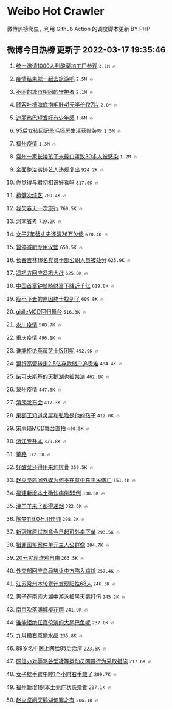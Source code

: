 # Weibo Hot Crawler 



微博热榜爬虫，利用 Github Action 的调度脚本更新 BY PHP 


## 微博今日热榜 更新于 2022-03-17 19:35:46 
1. [统一邀请1000人到酸菜加工厂参观](https://s.weibo.com/weibo?q=%23%E7%BB%9F%E4%B8%80%E9%82%80%E8%AF%B71000%E4%BA%BA%E5%88%B0%E9%85%B8%E8%8F%9C%E5%8A%A0%E5%B7%A5%E5%8E%82%E5%8F%82%E8%A7%82%23&Refer=top) `3.1M 🔥` 

1. [疫情结束就一起去旅游吧](https://s.weibo.com/weibo?q=%23%E7%96%AB%E6%83%85%E7%BB%93%E6%9D%9F%E5%B0%B1%E4%B8%80%E8%B5%B7%E5%8E%BB%E6%97%85%E6%B8%B8%E5%90%A7%23&Refer=top) `2.5M 🔥` 

1. [不同的城市相同的守护者](https://s.weibo.com/weibo?q=%23%E4%B8%8D%E5%90%8C%E7%9A%84%E5%9F%8E%E5%B8%82%E7%9B%B8%E5%90%8C%E7%9A%84%E5%AE%88%E6%8A%A4%E8%80%85%23&Refer=top) `2.1M 🔥` 

1. [顾客吐槽海底捞毛肚41元半份仅7片](https://s.weibo.com/weibo?q=%23%E9%A1%BE%E5%AE%A2%E5%90%90%E6%A7%BD%E6%B5%B7%E5%BA%95%E6%8D%9E%E6%AF%9B%E8%82%9A41%E5%85%83%E5%8D%8A%E4%BB%BD%E4%BB%857%E7%89%87%23&Refer=top) `2.0M 🔥` 

1. [迪丽热巴短发好有少年感](https://s.weibo.com/weibo?q=%23%E8%BF%AA%E4%B8%BD%E7%83%AD%E5%B7%B4%E7%9F%AD%E5%8F%91%E5%A5%BD%E6%9C%89%E5%B0%91%E5%B9%B4%E6%84%9F%23&Refer=top) `1.6M 🔥` 

1. [95后女孩因记录毛坯房生活获赠装修](https://s.weibo.com/weibo?q=%2395%E5%90%8E%E5%A5%B3%E5%AD%A9%E5%9B%A0%E8%AE%B0%E5%BD%95%E6%AF%9B%E5%9D%AF%E6%88%BF%E7%94%9F%E6%B4%BB%E8%8E%B7%E8%B5%A0%E8%A3%85%E4%BF%AE%23&Refer=top) `1.5M 🔥` 

1. [福州疫情](https://s.weibo.com/weibo?q=%23%E7%A6%8F%E5%B7%9E%E7%96%AB%E6%83%85%23&Refer=top) `1.3M 🔥` 

1. [常州一家长接孩子未戴口罩致30多人被感染](https://s.weibo.com/weibo?q=%23%E5%B8%B8%E5%B7%9E%E4%B8%80%E5%AE%B6%E9%95%BF%E6%8E%A5%E5%AD%A9%E5%AD%90%E6%9C%AA%E6%88%B4%E5%8F%A3%E7%BD%A9%E8%87%B430%E5%A4%9A%E4%BA%BA%E8%A2%AB%E6%84%9F%E6%9F%93%23&Refer=top) `1.2M 🔥` 

1. [全面整治劣迹艺人违规复出](https://s.weibo.com/weibo?q=%23%E5%85%A8%E9%9D%A2%E6%95%B4%E6%B2%BB%E5%8A%A3%E8%BF%B9%E8%89%BA%E4%BA%BA%E8%BF%9D%E8%A7%84%E5%A4%8D%E5%87%BA%23&Refer=top) `924.2K 🔥` 

1. [你觉得与君初相识好看吗](https://s.weibo.com/weibo?q=%23%E4%BD%A0%E8%A7%89%E5%BE%97%E4%B8%8E%E5%90%9B%E5%88%9D%E7%9B%B8%E8%AF%86%E5%A5%BD%E7%9C%8B%E5%90%97%23&Refer=top) `817.0K 🔥` 

1. [檀健次综艺](https://s.weibo.com/weibo?q=%23%E6%AA%80%E5%81%A5%E6%AC%A1%E7%BB%BC%E8%89%BA%23&Refer=top) `789.4K 🔥` 

1. [我欠春天一次旅行](https://s.weibo.com/weibo?q=%23%E6%88%91%E6%AC%A0%E6%98%A5%E5%A4%A9%E4%B8%80%E6%AC%A1%E6%97%85%E8%A1%8C%23&Refer=top) `769.5K 🔥` 

1. [河南省考](https://s.weibo.com/weibo?q=%E6%B2%B3%E5%8D%97%E7%9C%81%E8%80%83&Refer=top) `719.2K 🔥` 

1. [女子7年替丈夫还清76万欠债](https://s.weibo.com/weibo?q=%23%E5%A5%B3%E5%AD%907%E5%B9%B4%E6%9B%BF%E4%B8%88%E5%A4%AB%E8%BF%98%E6%B8%8576%E4%B8%87%E6%AC%A0%E5%80%BA%23&Refer=top) `670.4K 🔥` 

1. [暂停减肥专用汉堡](https://s.weibo.com/weibo?q=%23%E6%9A%82%E5%81%9C%E5%87%8F%E8%82%A5%E4%B8%93%E7%94%A8%E6%B1%89%E5%A0%A1%23&Refer=top) `650.5K 🔥` 

1. [长春吉林16名党员干部公职人员被处分](https://s.weibo.com/weibo?q=%23%E9%95%BF%E6%98%A5%E5%90%89%E6%9E%9716%E5%90%8D%E5%85%9A%E5%91%98%E5%B9%B2%E9%83%A8%E5%85%AC%E8%81%8C%E4%BA%BA%E5%91%98%E8%A2%AB%E5%A4%84%E5%88%86%23&Refer=top) `625.9K 🔥` 

1. [冯巩方回应冯巩大战](https://s.weibo.com/weibo?q=%23%E5%86%AF%E5%B7%A9%E6%96%B9%E5%9B%9E%E5%BA%94%E5%86%AF%E5%B7%A9%E5%A4%A7%E6%88%98%23&Refer=top) `625.0K 🔥` 

1. [中国首富钟睒睒财富下降近千亿](https://s.weibo.com/weibo?q=%23%E4%B8%AD%E5%9B%BD%E9%A6%96%E5%AF%8C%E9%92%9F%E7%9D%92%E7%9D%92%E8%B4%A2%E5%AF%8C%E4%B8%8B%E9%99%8D%E8%BF%91%E5%8D%83%E4%BA%BF%23&Refer=top) `619.8K 🔥` 

1. [瘦不下去的原因终于找到了](https://s.weibo.com/weibo?q=%23%E7%98%A6%E4%B8%8D%E4%B8%8B%E5%8E%BB%E7%9A%84%E5%8E%9F%E5%9B%A0%E7%BB%88%E4%BA%8E%E6%89%BE%E5%88%B0%E4%BA%86%23&Refer=top) `609.8K 🔥` 

1. [gidleMCD回归舞台](https://s.weibo.com/weibo?q=%23gidleMCD%E5%9B%9E%E5%BD%92%E8%88%9E%E5%8F%B0%23&Refer=top) `516.3K 🔥` 

1. [永川疫情](https://s.weibo.com/weibo?q=%23%E6%B0%B8%E5%B7%9D%E7%96%AB%E6%83%85%23&Refer=top) `508.7K 🔥` 

1. [重庆疫情](https://s.weibo.com/weibo?q=%E9%87%8D%E5%BA%86%E7%96%AB%E6%83%85&Refer=top) `496.1K 🔥` 

1. [谁能拒绝草莓芝士饭团呢](https://s.weibo.com/weibo?q=%23%E8%B0%81%E8%83%BD%E6%8B%92%E7%BB%9D%E8%8D%89%E8%8E%93%E8%8A%9D%E5%A3%AB%E9%A5%AD%E5%9B%A2%E5%91%A2%23&Refer=top) `492.9K 🔥` 

1. [银行高管转走2.5亿存款储户追责难](https://s.weibo.com/weibo?q=%23%E9%93%B6%E8%A1%8C%E9%AB%98%E7%AE%A1%E8%BD%AC%E8%B5%B02.5%E4%BA%BF%E5%AD%98%E6%AC%BE%E5%82%A8%E6%88%B7%E8%BF%BD%E8%B4%A3%E9%9A%BE%23&Refer=top) `484.4K 🔥` 

1. [柴可夫斯基的天鹅湖也被禁演](https://s.weibo.com/weibo?q=%23%E6%9F%B4%E5%8F%AF%E5%A4%AB%E6%96%AF%E5%9F%BA%E7%9A%84%E5%A4%A9%E9%B9%85%E6%B9%96%E4%B9%9F%E8%A2%AB%E7%A6%81%E6%BC%94%23&Refer=top) `462.1K 🔥` 

1. [泉州疫情](https://s.weibo.com/weibo?q=%23%E6%B3%89%E5%B7%9E%E7%96%AB%E6%83%85%23&Refer=top) `447.6K 🔥` 

1. [清朗发布会](https://s.weibo.com/weibo?q=%23%E6%B8%85%E6%9C%97%E5%8F%91%E5%B8%83%E4%BC%9A%23&Refer=top) `417.3K 🔥` 

1. [果郡王知道灵犀和弘曕是他的孩子](https://s.weibo.com/weibo?q=%23%E6%9E%9C%E9%83%A1%E7%8E%8B%E7%9F%A5%E9%81%93%E7%81%B5%E7%8A%80%E5%92%8C%E5%BC%98%E6%9B%95%E6%98%AF%E4%BB%96%E7%9A%84%E5%AD%A9%E5%AD%90%23&Refer=top) `412.0K 🔥` 

1. [宋雨琦MCD舞台直拍](https://s.weibo.com/weibo?q=%23%E5%AE%8B%E9%9B%A8%E7%90%A6MCD%E8%88%9E%E5%8F%B0%E7%9B%B4%E6%8B%8D%23&Refer=top) `400.5K 🔥` 

1. [浙江专升本](https://s.weibo.com/weibo?q=%E6%B5%99%E6%B1%9F%E4%B8%93%E5%8D%87%E6%9C%AC&Refer=top) `379.8K 🔥` 

1. [董路](https://s.weibo.com/weibo?q=%E8%91%A3%E8%B7%AF&Refer=top) `372.3K 🔥` 

1. [好酸菜还得用来炖排骨](https://s.weibo.com/weibo?q=%23%E5%A5%BD%E9%85%B8%E8%8F%9C%E8%BF%98%E5%BE%97%E7%94%A8%E6%9D%A5%E7%82%96%E6%8E%92%E9%AA%A8%23&Refer=top) `359.5K 🔥` 

1. [赵立坚质问外媒为何不在意中东平民伤亡](https://s.weibo.com/weibo?q=%23%E8%B5%B5%E7%AB%8B%E5%9D%9A%E8%B4%A8%E9%97%AE%E5%A4%96%E5%AA%92%E4%B8%BA%E4%BD%95%E4%B8%8D%E5%9C%A8%E6%84%8F%E4%B8%AD%E4%B8%9C%E5%B9%B3%E6%B0%91%E4%BC%A4%E4%BA%A1%23&Refer=top) `351.4K 🔥` 

1. [福建新增本土确诊病例55例](https://s.weibo.com/weibo?q=%23%E7%A6%8F%E5%BB%BA%E6%96%B0%E5%A2%9E%E6%9C%AC%E5%9C%9F%E7%A1%AE%E8%AF%8A%E7%97%85%E4%BE%8B55%E4%BE%8B%23&Refer=top) `338.6K 🔥` 

1. [沸羊羊来了都得递烟](https://s.weibo.com/weibo?q=%23%E6%B2%B8%E7%BE%8A%E7%BE%8A%E6%9D%A5%E4%BA%86%E9%83%BD%E5%BE%97%E9%80%92%E7%83%9F%23&Refer=top) `322.6K 🔥` 

1. [陈梦11比0石川佳纯](https://s.weibo.com/weibo?q=%23%E9%99%88%E6%A2%A611%E6%AF%940%E7%9F%B3%E5%B7%9D%E4%BD%B3%E7%BA%AF%23&Refer=top) `298.2K 🔥` 

1. [新冠抗原试剂盒今日起可外卖下单](https://s.weibo.com/weibo?q=%23%E6%96%B0%E5%86%A0%E6%8A%97%E5%8E%9F%E8%AF%95%E5%89%82%E7%9B%92%E4%BB%8A%E6%97%A5%E8%B5%B7%E5%8F%AF%E5%A4%96%E5%8D%96%E4%B8%8B%E5%8D%95%23&Refer=top) `293.5K 🔥` 

1. [猎罪图鉴案件单元主人公群像](https://s.weibo.com/weibo?q=%23%E7%8C%8E%E7%BD%AA%E5%9B%BE%E9%89%B4%E6%A1%88%E4%BB%B6%E5%8D%95%E5%85%83%E4%B8%BB%E4%BA%BA%E5%85%AC%E7%BE%A4%E5%83%8F%23&Refer=top) `284.7K 🔥` 

1. [20元实现炸鸡自由](https://s.weibo.com/weibo?q=%2320%E5%85%83%E5%AE%9E%E7%8E%B0%E7%82%B8%E9%B8%A1%E8%87%AA%E7%94%B1%23&Refer=top) `263.5K 🔥` 

1. [外交部回应乌局势让中方陷入尴尬](https://s.weibo.com/weibo?q=%23%E5%A4%96%E4%BA%A4%E9%83%A8%E5%9B%9E%E5%BA%94%E4%B9%8C%E5%B1%80%E5%8A%BF%E8%AE%A9%E4%B8%AD%E6%96%B9%E9%99%B7%E5%85%A5%E5%B0%B4%E5%B0%AC%23&Refer=top) `257.4K 🔥` 

1. [江苏常州本轮累计发现阳性68人](https://s.weibo.com/weibo?q=%23%E6%B1%9F%E8%8B%8F%E5%B8%B8%E5%B7%9E%E6%9C%AC%E8%BD%AE%E7%B4%AF%E8%AE%A1%E5%8F%91%E7%8E%B0%E9%98%B3%E6%80%A768%E4%BA%BA%23&Refer=top) `246.3K 🔥` 

1. [男子在南师大湖中游泳被黑天鹅打伤](https://s.weibo.com/weibo?q=%23%E7%94%B7%E5%AD%90%E5%9C%A8%E5%8D%97%E5%B8%88%E5%A4%A7%E6%B9%96%E4%B8%AD%E6%B8%B8%E6%B3%B3%E8%A2%AB%E9%BB%91%E5%A4%A9%E9%B9%85%E6%89%93%E4%BC%A4%23&Refer=top) `245.2K 🔥` 

1. [南京吹落满城樱花雨](https://s.weibo.com/weibo?q=%23%E5%8D%97%E4%BA%AC%E5%90%B9%E8%90%BD%E6%BB%A1%E5%9F%8E%E6%A8%B1%E8%8A%B1%E9%9B%A8%23&Refer=top) `241.9K 🔥` 

1. [谁能拒绝任嘉伦演的大尾巴鱼呢](https://s.weibo.com/weibo?q=%23%E8%B0%81%E8%83%BD%E6%8B%92%E7%BB%9D%E4%BB%BB%E5%98%89%E4%BC%A6%E6%BC%94%E7%9A%84%E5%A4%A7%E5%B0%BE%E5%B7%B4%E9%B1%BC%E5%91%A2%23&Refer=top) `237.0K 🔥` 

1. [九月橘右京偷水晶](https://s.weibo.com/weibo?q=%23%E4%B9%9D%E6%9C%88%E6%A9%98%E5%8F%B3%E4%BA%AC%E5%81%B7%E6%B0%B4%E6%99%B6%23&Refer=top) `235.8K 🔥` 

1. [89岁名中医上网给95后治痘](https://s.weibo.com/weibo?q=%2389%E5%B2%81%E5%90%8D%E4%B8%AD%E5%8C%BB%E4%B8%8A%E7%BD%91%E7%BB%9995%E5%90%8E%E6%B2%BB%E7%97%98%23&Refer=top) `223.5K 🔥` 

1. [网信办对辱骂谷爱凌等运动员网暴行为采取措施](https://s.weibo.com/weibo?q=%23%E7%BD%91%E4%BF%A1%E5%8A%9E%E5%AF%B9%E8%BE%B1%E9%AA%82%E8%B0%B7%E7%88%B1%E5%87%8C%E7%AD%89%E8%BF%90%E5%8A%A8%E5%91%98%E7%BD%91%E6%9A%B4%E8%A1%8C%E4%B8%BA%E9%87%87%E5%8F%96%E6%8E%AA%E6%96%BD%23&Refer=top) `217.6K 🔥` 

1. [女子枕手臂午睡1个小时右手瘫了](https://s.weibo.com/weibo?q=%23%E5%A5%B3%E5%AD%90%E6%9E%95%E6%89%8B%E8%87%82%E5%8D%88%E7%9D%A11%E4%B8%AA%E5%B0%8F%E6%97%B6%E5%8F%B3%E6%89%8B%E7%98%AB%E4%BA%86%23&Refer=top) `209.7K 🔥` 

1. [福州新增1例本土无症状感染者](https://s.weibo.com/weibo?q=%23%E7%A6%8F%E5%B7%9E%E6%96%B0%E5%A2%9E1%E4%BE%8B%E6%9C%AC%E5%9C%9F%E6%97%A0%E7%97%87%E7%8A%B6%E6%84%9F%E6%9F%93%E8%80%85%23&Refer=top) `207.1K 🔥` 

1. [赵立坚问天鹅湖何罪之有](https://s.weibo.com/weibo?q=%23%E8%B5%B5%E7%AB%8B%E5%9D%9A%E9%97%AE%E5%A4%A9%E9%B9%85%E6%B9%96%E4%BD%95%E7%BD%AA%E4%B9%8B%E6%9C%89%23&Refer=top) `206.1K 🔥` 

